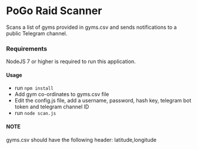 # PoGo Raid Scanner

Scans a list of gyms provided in gyms.csv and sends notifications to a public Telegram channel.

### Requirements

NodeJS 7 or higher is required to run this application.

#### Usage

* run `npm install`
* Add gym co-ordinates to gyms.csv file
* Edit the config.js file, add a username, password, hash key, telegram bot token and telegram channel ID
* run `node scan.js`


#### NOTE
gyms.csv should have the following header: latitude,longitude

